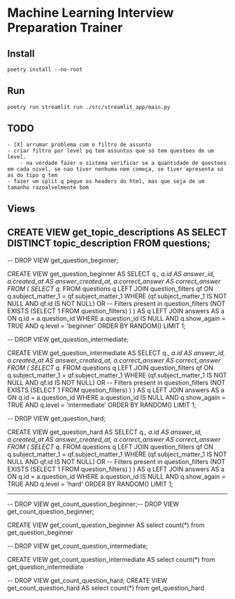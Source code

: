 # Machine Learning Interview Preparation Trainer

## Install
    poetry install --no-root

## Run
    poetry run streamlit run ./src/streamlit_app/main.py

## TODO
    - [X] arrumar problema com o filtro de assunto
    - criar filtro por level pq tem assuntos que só tem questoes de um level.
        - na verdade fazer o sistema verificar se a quantidade de questoes em cada nivel, se nao tiver nenhuma nem começa, se tiver apresenta só as do tipo q tem
    - fazer um split q pegue os headers do html, mas que seja de um tamanho razoalvelmente bom


## Views

CREATE VIEW get_topic_descriptions AS
SELECT DISTINCT topic_description FROM questions;
--------

-- DROP VIEW get_question_beginner;

CREATE VIEW get_question_beginner AS
SELECT q.*,
    a.id AS answer_id,
    a.created_at AS answer_created_at,
    a.correct_answer AS correct_answer
FROM (
    SELECT q.*
    FROM questions q
    LEFT JOIN question_filters qf ON q.subject_matter_1 = qf.subject_matter_1
    WHERE 
    (qf.subject_matter_1 IS NOT NULL AND qf.id IS NOT NULL) OR -- Filters present in question_filters
    (NOT EXISTS (SELECT 1 FROM question_filters) ) 
) AS q
LEFT JOIN answers AS a ON q.id = a.question_id
WHERE a.question_id IS NULL
    AND q.show_again = TRUE
    AND q.level = 'beginner'
ORDER BY RANDOM()
LIMIT 1;









-- DROP VIEW get_question_intermediate;

CREATE VIEW get_question_intermediate AS
SELECT q.*,
    a.id AS answer_id,
    a.created_at AS answer_created_at,
    a.correct_answer AS correct_answer
FROM (
    SELECT q.*
    FROM questions q
    LEFT JOIN question_filters qf ON q.subject_matter_1 = qf.subject_matter_1
    WHERE 
    (qf.subject_matter_1 IS NOT NULL AND qf.id IS NOT NULL) OR -- Filters present in question_filters
    (NOT EXISTS (SELECT 1 FROM question_filters) ) 
) AS q
LEFT JOIN answers AS a ON q.id = a.question_id
WHERE a.question_id IS NULL
    AND q.show_again = TRUE
    AND q.level = 'intermediate'
ORDER BY RANDOM()
LIMIT 1;


-- DROP VIEW get_question_hard;

CREATE VIEW get_question_hard AS
SELECT q.*,
    a.id AS answer_id,
    a.created_at AS answer_created_at,
    a.correct_answer AS correct_answer
FROM (
    SELECT q.*
    FROM questions q
    LEFT JOIN question_filters qf ON q.subject_matter_1 = qf.subject_matter_1
    WHERE 
    (qf.subject_matter_1 IS NOT NULL AND qf.id IS NOT NULL) OR -- Filters present in question_filters
    (NOT EXISTS (SELECT 1 FROM question_filters) ) 
) AS q
LEFT JOIN answers AS a ON q.id = a.question_id
WHERE a.question_id IS NULL
    AND q.show_again = TRUE
    AND q.level = 'hard'
ORDER BY RANDOM()
LIMIT 1;




-----------------------------------

-- DROP VIEW get_count_question_beginner;-- DROP VIEW get_count_question_beginner;

CREATE VIEW get_count_question_beginner AS
select count(*) from get_question_beginner



-- DROP VIEW get_count_question_intermediate;

CREATE VIEW get_count_question_intermediate AS
select count(*) from get_question_intermediate


-- DROP VIEW get_count_question_hard;
CREATE VIEW get_count_question_hard AS
select count(*) from get_question_hard